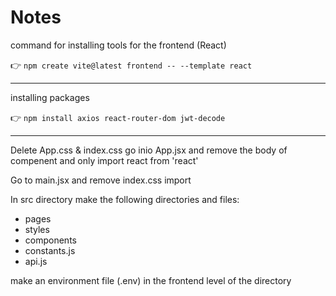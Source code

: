  # Notes
 
command for installing tools for the frontend (React)

👉 `npm create vite@latest frontend -- --template react`

---

installing packages

👉  `npm install axios react-router-dom jwt-decode`

---

Delete App.css & index.css
go inio App.jsx and remove the body of compenent and only import react from 'react'

Go to main.jsx and remove index.css import

In src directory make the following directories and files:
- pages
- styles
- components
- constants.js
- api.js


make an environment file (.env) in the frontend level of the directory
